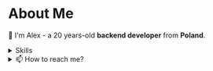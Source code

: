 # About Me

📌 I'm Alex - a 20 years-old <b>backend developer</b> from <b>Poland</b>. 
<details>
  <summary>Skills</summary>
  <img src="https://skillicons.dev/icons?i=rust,c,java,kotlin" />
</details>

<details>
  <summary>📫 How to reach me?</summary>
  <b>Email:</b> <a href="kadeluxe@gmail.com">kadeluxe@gmail.com</a><br>
  <b>Discord:</b> kadeluxe1<br>
</details>

